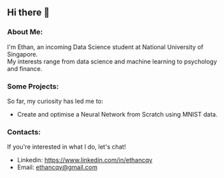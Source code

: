 ## Hi there 👋

### About Me:
I'm Ethan, an incoming Data Science student at National University of Singapore. <br>
My interests range from data science and machine learning to psychology and finance.

### Some Projects:
So far, my curiosity has led me to:
* Create and optimise a Neural Network from Scratch using MNIST data.

### Contacts:
If you're interested in what I do, let's chat!
* Linkedin: https://www.linkedin.com/in/ethancqy
* Email: ethancqy@gmail.com
